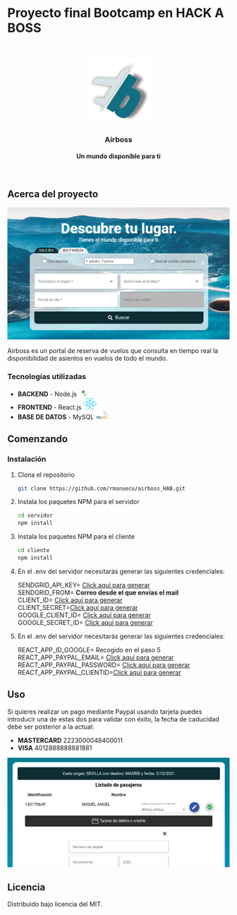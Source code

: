 # Proyecto final Bootcamp en **HACK A BOSS**

<br />
<p align="center">
  <a href="https://github.com/othneildrew/Best-README-Template">
    <img src="images/logoAB.png" alt="Logo" width="150" height="150">
  </a>

  <h3 align="center">Airboss</h3>
  <h4 align="center">Un mundo disponible para ti</h4>
</p>
<br />

## Acerca del proyecto

![Product Name Screen Shot][product-screenshot]

Airboss es un portal de reserva de vuelos que consulta en tiempo real la disponibilidad de asientos en vuelos de todo el mundo.

### Tecnologías utilizadas

-   **BACKEND** - Node.js <img src="images/logoNode.svg" alt="Logo" width="30">
-   **FRONTEND** - React.js <img src="images/logoReact.svg" alt="Logo" width="30">
-   **BASE DE DATOS** - MySQL <img src="images/logomysql.png" alt="Logo" width="30">

## Comenzando

### Instalación

1. Clona el repositorio
    ```sh
    git clone https://github.com/rmanueco/airboss_HAB.git
    ```
2. Instala los paquetes NPM para el servidor
    ```sh
    cd servidor
    npm install
    ```
3. Instala los paquetes NPM para el cliente
    ```sh
    cd cliente
    npm install
    ```
4. En el .env del servidor necesitarás generar las siguientes credenciales:

    SENDGRID_API_KEY= <a href= "https://sendgrid.com/">Click aquí para generar</a> <br/>
    SENDGRID_FROM= **Correo desde el que envías el mail** <br/>
    CLIENT_ID= <a href= "https://developers.amadeus.com/">Click aquí para generar</a> <br/>
    CLIENT_SECRET=<a href= "https://developers.amadeus.com/">Click aquí para generar</a> <br/>
    GOOGLE_CLIENT_ID= <a href= "https://developers.google.com/identity/protocols/oauth2">Click aquí para generar</a> <br/>
    GOOGLE_SECRET_ID= <a href= "https://developers.google.com/identity/protocols/oauth2">Click aquí para generar</a> <br/>

5. En el .env del servidor necesitarás generar las siguientes credenciales:

    REACT_APP_ID_GOOGLE= Recogido en el paso 5 </br>
    REACT_APP_PAYPAL_EMAIL= <a href= "https://developer.paypal.com/developer/accounts/">Click aquí para generar</a> <br/>
    REACT_APP_PAYPAL_PASSWORD= <a href= "https://developer.paypal.com/developer/accounts/">Click aquí para generar</a> <br/>
    REACT_APP_PAYPAL_CLIENTID=<a href= "https://developer.paypal.com/developer/accounts/">Click aquí para generar</a> <br/>

## Uso

Si quieres realizar un pago mediante Paypal usando tarjeta puedes introducir una de estas dos para validar con éxito, la fecha de caducidad debe ser posterior a la actual:

-   **MASTERCARD** 2223000048400011
-   **VISA** 4012888888881881

![Product Name Screen Shot][payment-screenshot]

## Licencia

Distribuido bajo licencia del MIT.

<!-- Recursos para el Readme-->

[product-screenshot]: images/home.png
[payment-screenshot]: images/payment.png
[payment-screenshot]: images/payment.png
[payment-screenshot]: images/payment.png

